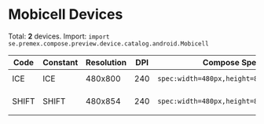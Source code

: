 # Mobicell Devices

Total: **2** devices. Import: `import se.premex.compose.preview.device.catalog.android.Mobicell`

| Code | Constant | Resolution | DPI | Compose Spec | Preview Usage |
|------|----------|------------|-----|-------------|---------------|
| ICE | ICE | 480x800 | 240 | `spec:width=480px,height=800px,dpi=240` | `@Preview(device = Mobicell.ICE)` |
| SHIFT | SHIFT | 480x854 | 240 | `spec:width=480px,height=854px,dpi=240` | `@Preview(device = Mobicell.SHIFT)` |

<!-- Generated automatically. Do not edit manually. -->
